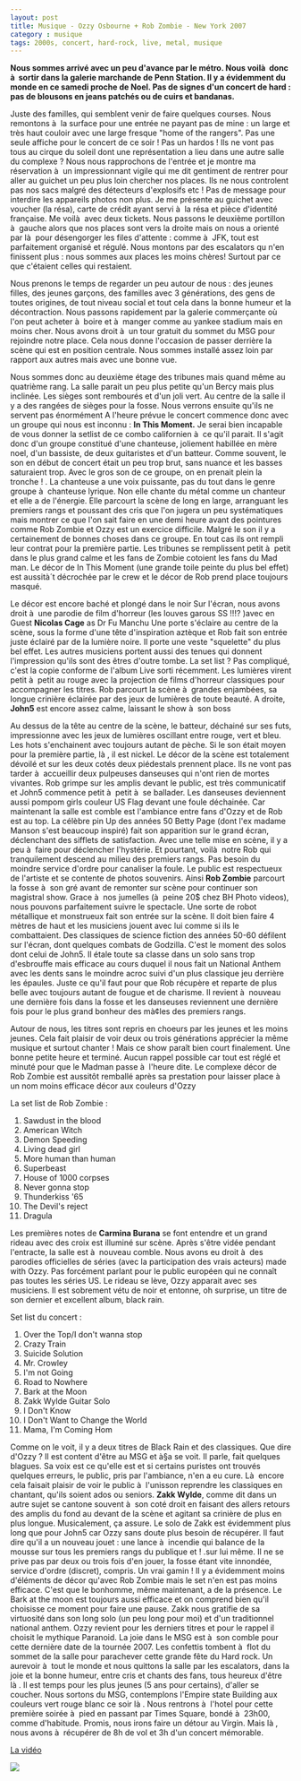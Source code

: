 ```yaml
---
layout: post
title: Musique - Ozzy Osbourne + Rob Zombie - New York 2007
category : musique
tags: 2000s, concert, hard-rock, live, metal, musique
---
```


**Nous sommes arrivé avec un peu d'avance par le métro. Nous voilà  donc à  sortir dans la galerie marchande de Penn Station. Il y a évidemment du monde en ce samedi proche de Noel. Pas de signes d'un concert de hard : pas de blousons en jeans patchés ou de cuirs et bandanas.**

Juste des familles, qui semblent venir de faire quelques courses. Nous remontons à  la surface pour une entrée ne payant pas de mine : un large et très haut couloir avec une large fresque "home of the rangers". Pas une seule affiche pour le concert de ce soir ! Pas un hardos  ! Ils ne vont pas tous au cirque du soleil dont une représentation a lieu dans une autre salle du complexe ? Nous nous rapprochons de l'entrée et je montre ma réservation à  un impressionnant vigile qui me dit gentiment de rentrer pour aller au guichet un peu plus loin chercher nos places. Ils ne nous controlent pas nos sacs malgré des détecteurs d'explosifs etc ! Pas de message pour interdire les appareils photos non plus. Je me présente au guichet avec voucher (la résa), carte de crédit ayant servi à  la résa et pièce d'identité française. Me voilà  avec deux tickets. Nous passons le deuxième portillon à  gauche alors que nos places sont vers la droite mais on nous a orienté par là  pour désengorger les files d'attente : comme à  JFK, tout est parfaitement organisé et régulé. Nous montons par des escalators qu n'en finissent plus : nous sommes aux places les moins chères! Surtout par ce que c'étaient celles qui restaient.

Nous prenons le temps de regarder un peu autour de nous : des jeunes filles, des jeunes garçons, des familles avec 3 générations, des gens de toutes origines, de tout niveau social et tout cela dans la bonne humeur et la décontraction. Nous passons rapidement par la galerie commerçante où l'on peut acheter à  boire et à  manger comme au yankee stadium mais en moins cher. Nous avons droit à  un tour gratuit du sommet du MSG pour rejoindre notre place. Cela nous donne l'occasion de passer derrière la scène qui est en position centrale. Nous sommes installé assez loin par rapport aux autres mais avec une bonne vue.

Nous sommes donc au deuxième étage des tribunes mais quand même au quatrième rang. La salle parait un peu plus petite qu'un Bercy mais plus inclinée. Les sièges sont rembourés et d'un joli vert. Au centre de la salle il y a des rangées de sièges pour la fosse. Nous verrons ensuite qu'ils ne servent pas énormément A l'heure prévue le concert commence donc avec un groupe qui nous est inconnu : **In This Moment.** Je serai bien incapable de vous donner la setlist de ce combo californien à  ce qu'il parait. Il s'agit donc d'un groupe constitué d'une chanteuse, joliement habillée en mère noel, d'un bassiste, de deux guitaristes et d'un batteur. Comme souvent, le son en début de concert était un peu trop brut, sans nuance et les basses saturaient trop. Avec le gros son de ce groupe, on en prenait plein la tronche ! . La chanteuse a une voix puissante, pas du tout dans le genre groupe à  chanteuse lyrique. Non elle chante du métal comme un chanteur et elle a de l'énergie. Elle parcourt la scène de long en large, arranguant les premiers rangs et poussant des cris que l'on jugera un peu systématiques mais montrer ce que l'on sait faire en une demi heure avant des pointures comme Rob Zombie et Ozzy est un exercice difficile. Malgré le son il y a certainement de bonnes choses dans ce groupe. En tout cas ils ont rempli leur contrat pour la première partie. Les tribunes se remplissent petit à  petit dans le plus grand calme et les fans de Zombie cotoient les fans du Mad man. Le décor de In This Moment (une grande toile peinte du plus bel effet) est aussità´t décrochée par le crew et le décor de Rob prend place toujours masqué.

Le décor est encore baché et plongé dans le noir Sur l'écran, nous avons droit à  une parodie de film d'horreur (les louves garous SS !!!? )avec en Guest **Nicolas Cage** as Dr Fu Manchu Une porte s'éclaire au centre de la scène, sous la forme d'une tête d'inspiration aztèque et Rob fait son entrée juste éclairé par de la lumière noire. Il porte une veste "squelette" du plus bel effet. Les autres musiciens portent aussi des tenues qui donnent l'impression qu'ils sont des êtres d'outre tombe. La set list ? Pas compliqué, c'est la copie conforme de l'album Live sorti récemment. Les lumières virent petit à  petit au rouge avec la projection de films d'horreur classiques pour accompagner les titres. Rob parcourt la scène à  grandes enjambées, sa longue crinière éclairée par des jeux de lumières de toute beauté. A droite, **John5** est encore assez calme, laissant le show à  son boss

Au dessus de la tête au centre de la scène, le batteur, déchainé sur ses futs, impressionne avec les jeux de lumières oscillant entre rouge, vert et bleu. Les hots s'enchainent avec toujours autant de pèche. Si le son était moyen pour la première partie, là , il est nickel. Le décor de la scène est totalement dévoilé et sur les deux cotés deux piédestals prennent place. Ils ne vont pas tarder à  accueillir deux pulpeuses danseuses qui n'ont rien de mortes vivantes. Rob grimpe sur les amplis devant le public, est très communicatif et John5 commence petit à  petit à  se ballader. Les danseuses deviennent aussi pompom girls couleur US Flag devant une foule déchainée. Car maintenant la salle est comble est l'ambiance entre fans d'Ozzy et de Rob est au top. La célèbre pin Up des années 50 Betty Page (dont l'ex madame Manson s'est beaucoup inspiré) fait son apparition sur le grand écran, déclenchant des sifflets de satisfaction. Avec une telle mise en scène, il y a peu à  faire pour déclencher l'hystérie. Et pourtant, voilà  notre Rob qui tranquilement descend au milieu des premiers rangs. Pas besoin du moindre service d'ordre pour canaliser la foule. Le public est respectueux de l'artiste et se contente de photos souvenirs. Ainsi **Rob Zombie** parcourt la fosse à  son gré avant de remonter sur scène pour continuer son magistral show. Grace à  nos jumelles (à  peine 20$ chez BH Photo videos), nous pouvons parfaitement suivre le spectacle. Une sorte de robot métallique et monstrueux fait son entrée sur la scène. Il doit bien faire 4 mètres de haut et les musiciens jouent avec lui comme si ils le combattaient. Des classiques de science fiction des années 50-60 défilent sur l'écran, dont quelques combats de Godzilla. C'est le moment des solos dont celui de John5. Il étale toute sa classe dans un solo sans trop d'esbrouffe mais efficace au cours duquel il nous fait un National Anthem avec les dents sans le moindre acroc suivi d'un plus classique jeu derrière les épaules. Juste ce qu'il faut pour que Rob récupère et reparte de plus belle avec toujours autant de fougue et de charisme. Il revient à  nouveau une dernière fois dans la fosse et les danseuses reviennent une dernière fois pour le plus grand bonheur des mà¢les des premiers rangs.

Autour de nous, les titres sont repris en choeurs par les jeunes et les moins jeunes. Cela fait plaisir de voir deux ou trois générations apprécier la même musique et surtout chanter ! Mais ce show paraît bien court finalement. Une bonne petite heure et terminé. Aucun rappel possible car tout est réglé et minuté pour que le Madman passe à  l'heure dite. Le complexe décor de Rob Zombie est aussitôt remballé après sa prestation pour laisser place à  un nom moins efficace décor aux couleurs d'Ozzy

La set list de Rob Zombie :

1. Sawdust in the blood
2. American Witch
3. Demon Speeding
4. Living dead girl
5. More human than human
6. Superbeast
7. House of 1000 corpses
8. Never gonna stop
9. Thunderkiss '65
10. The Devil's reject
11. Dragula


Les premières notes de **Carmina Burana** se font entendre et un grand rideau avec des
croix est illuminé sur scène. Après s'être vidée pendant l'entracte, la salle est à  nouveau comble. Nous avons eu droit à  des parodies officielles de séries (avec la participation des vrais acteurs) made with Ozzy. Pas forcément parlant pour le public européen qui ne connaît pas toutes les séries US. Le rideau se lève, Ozzy apparait avec ses musiciens. Il est sobrement vétu de noir et entonne, oh surprise, un titre de son dernier et excellent album, black rain. 

Set list du concert :

1. Over the Top/I don't wanna stop
2. Crazy Train
3. Suicide Solution
4. Mr. Crowley
5. I'm not Going
6. Road to Nowhere
7. Bark at the Moon
8. Zakk Wylde Guitar Solo
9. I Don't Know
10. I Don't Want to Change the World
11. Mama, I'm Coming Hom


Comme on le voit, il y a deux titres de Black Rain et des classiques. Que dire d'Ozzy ? Il est content d'être au MSG et à§a se voit. Il parle, fait quelques blagues. Sa voix est ce qu'elle est et si certains puristes ont trouvés quelques erreurs, le public, pris par l'ambiance, n'en a eu cure. Là  encore cela faisait plaisir de voir le public à  l'unisson reprendre les classiques en chantant, qu'ils soient ados ou seniors. **Zakk Wylde**, comme dit dans un autre sujet se cantone souvent à  son coté droit en faisant des allers retours des amplis du fond au devant de la scène et agitant sa crinière de plus en plus longue. Musicalement, ça assure. Le solo de Zakk est évidemment plus long que pour John5 car Ozzy sans doute plus besoin de récupérer. Il faut dire qu'il a un nouveau jouet : une lance à  incendie qui balance de la mousse sur tous les premiers rangs du publique et ! .sur lui même. Il ne se prive pas par deux ou trois fois d'en jouer, la fosse étant vite innondée, service d'ordre (discret), compris. Un vrai gamin ! Il y a évidemment moins d'éléments de décor qu'avec Rob Zombie mais le set n'en est pas moins efficace. C'est que le bonhomme, même maintenant, a de la présence. Le Bark at the moon est toujours aussi efficace et on comprend bien qu'il choisisse ce moment pour faire une pause. Zakk nous gratifie de sa virtuosité dans son long solo (un peu long pour moi) et d'un traditionnel national anthem. Ozzy revient pour les derniers titres et pour le rappel il choisit le mythique Paranoid. La joie dans le MSG est à  son comble pour cette dernière date de la tournée 2007. Les confettis tombent à  flot du sommet de la salle pour parachever cette grande fête du Hard rock. Un aurevoir à  tout le monde et nous quittons la salle par les escalators, dans la joie et la bonne humeur, entre cris et chants des fans, tous heureux d'être là . Il est temps pour les plus jeunes (5 ans pour certains), d'aller se coucher. Nous sortons du MSG, contemplons l'Empire state Building aux couleurs vert rouge blanc ce soir là . Nous rentrons à  l'hotel pour cette première soirée à  pied en passant par Times Square, bondé à  23h00, comme d'habitude. Promis, nous irons faire un détour au Virgin. Mais là , nous avons à  récupérer de 8h de vol et 3h d'un concert mémorable.

[La vidéo](https://www.youtube.com/watch?v=1Kl-vt-ybpo)

<a href="http://cheziceman.files.wordpress.com/2010/09/ozzymsg1.jpg"><img src="http://cheziceman.files.wordpress.com/2010/09/ozzymsg1.jpg"></a>
